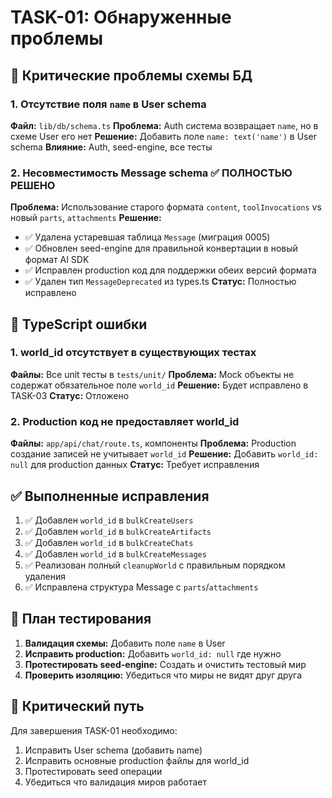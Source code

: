 # TASK-01: Обнаруженные проблемы

## 🚨 Критические проблемы схемы БД

### 1. Отсутствие поля `name` в User schema
**Файл:** `lib/db/schema.ts`
**Проблема:** Auth система возвращает `name`, но в схеме User его нет
**Решение:** Добавить поле `name: text('name')` в User schema
**Влияние:** Auth, seed-engine, все тесты

### 2. Несовместимость Message schema ✅ ПОЛНОСТЬЮ РЕШЕНО
**Проблема:** Использование старого формата `content`, `toolInvocations` vs новый `parts`, `attachments`
**Решение:** 
- ✅ Удалена устаревшая таблица `Message` (миграция 0005)
- ✅ Обновлен seed-engine для правильной конвертации в новый формат AI SDK
- ✅ Исправлен production код для поддержки обеих версий формата
- ✅ Удален тип `MessageDeprecated` из types.ts
**Статус:** Полностью исправлено

## 🔧 TypeScript ошибки

### 1. world_id отсутствует в существующих тестах
**Файлы:** Все unit тесты в `tests/unit/`
**Проблема:** Mock объекты не содержат обязательное поле `world_id`
**Решение:** Будет исправлено в TASK-03
**Статус:** Отложено

### 2. Production код не предоставляет world_id  
**Файлы:** `app/api/chat/route.ts`, компоненты
**Проблема:** Production создание записей не учитывает `world_id`
**Решение:** Добавить `world_id: null` для production данных
**Статус:** Требует исправления

## ✅ Выполненные исправления

1. ✅ Добавлен `world_id` в `bulkCreateUsers`
2. ✅ Добавлен `world_id` в `bulkCreateArtifacts`  
3. ✅ Добавлен `world_id` в `bulkCreateChats`
4. ✅ Добавлен `world_id` в `bulkCreateMessages`
5. ✅ Реализован полный `cleanupWorld` с правильным порядком удаления
6. ✅ Исправлена структура Message с `parts`/`attachments`

## 🧪 План тестирования

1. **Валидация схемы:** Добавить поле `name` в User
2. **Исправить production:** Добавить `world_id: null` где нужно
3. **Протестировать seed-engine:** Создать и очистить тестовый мир
4. **Проверить изоляцию:** Убедиться что миры не видят друг друга

## 🎯 Критический путь

Для завершения TASK-01 необходимо:
1. Исправить User schema (добавить name)
2. Исправить основные production файлы для world_id
3. Протестировать seed операции
4. Убедиться что валидация миров работает